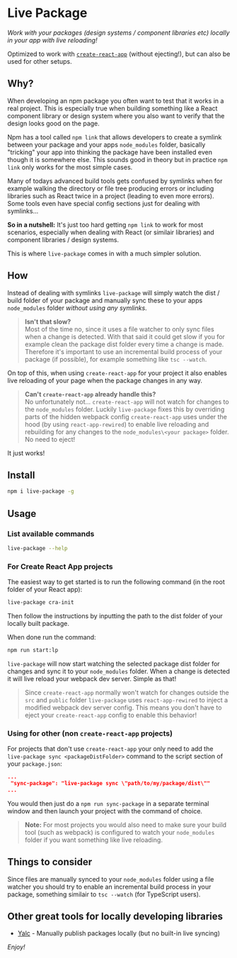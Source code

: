 # Live Package

_Work with your packages (design systems / component libraries etc) locally in your app with live reloading!_

Optimized to work with [`create-react-app`](https://github.com/facebook/create-react-app) (without ejecting!), but can also be used for other setups.

## Why?

When developing an npm package you often want to test that it works in a real project. This is especially true when building something like a React component library or design system where you also want to verify that the design looks good on the page.

Npm has a tool called `npm link` that allows developers to create a symlink between your package and your apps `node_modules` folder, basically "tricking" your app into thinking the package have been installed even though it is somewhere else. This sounds good in theory but in practice `npm link` only works for the most simple cases.

Many of todays advanced build tools gets confused by symlinks when for example walking the directory or file tree producing errors or including libraries such as React twice in a project (leading to even more errors). Some tools even have special config sections just for dealing with symlinks...

**So in a nutshell:** It's just too hard getting `npm link` to work for most scenarios, especially when dealing with React (or similair libraries) and component libraries / design systems.

This is where `live-package` comes in with a much simpler solution.

## How

Instead of dealing with symlinks `live-package` will simply watch the dist / build folder of your package and manually sync these to your apps `node_modules` folder _without using any symlinks_.

> **Isn't that slow?**  
> Most of the time no, since it uses a file watcher to only sync files when a change is detected. With that said it could get slow if you for example clean the package dist folder every time a change is made. Therefore it's important to use an incremental build process of your package (if possible), for example something like `tsc --watch`.

On top of this, when using `create-react-app` for your project it also enables live reloading of your page when the package changes in any way.

> **Can't `create-react-app` already handle this?**  
> No unfortunately not... `create-react-app` will not watch for changes to the `node_modules` folder. Luckily `live-package` fixes this by overriding parts of the hidden webpack config `create-react-app` uses under the hood (by using `react-app-rewired`) to enable live reloading and rebuilding for any changes to the `node_modules\<your package>` folder. No need to eject!

It just works!

## Install

```sh
npm i live-package -g
```

## Usage

### List available commands

```sh
live-package --help
```

### For Create React App projects

The easiest way to get started is to run the following command (in the root folder of your React app):

```sh
live-package cra-init
```

Then follow the instructions by inputting the path to the dist folder of your locally built package.

When done run the command:

```sh
npm run start:lp
```

`live-package` will now start watching the selected package dist folder for changes and sync it to your `node_modules` folder. When a change is detected it will live reload your webpack dev server. Simple as that!

> Since `create-react-app` normally won't watch for changes outside the `src` and `public` folder `live-package` uses `react-app-rewired` to inject a modified webpack dev server config. This means you don't have to eject your `create-react-app` config to enable this behavior!

### Using for other (non `create-react-app` projects)

For projects that don't use `create-react-app` your only need to add the `live-package sync <packageDistFolder>` command to the script section of your `package.json`:

```json
...
 "sync-package": "live-package sync \"path/to/my/package/dist\""
...
```

You would then just do a `npm run sync-package` in a separate terminal window and then launch your project with the command of choice.

> **Note:** For most projects you would also need to make sure your build tool (such as webpack) is configured to watch your `node_modules` folder if you want something like live reloading.

## Things to consider

Since files are manually synced to your `node_modules` folder using a file watcher you should try to enable an incremental build process in your package, something similair to `tsc --watch` (for TypeScript users).

## Other great tools for locally developing libraries

- [Yalc](https://github.com/whitecolor/yalc) - Manually publish packages locally (but no built-in live syncing)

_Enjoy!_
